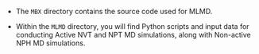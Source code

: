 - The `MBX` directory contains the source code used for MLMD.

- Within the `MLMD` directory, you will find  Python scripts and input data for conducting Active NVT and NPT MD simulations, along with  Non-active NPH MD simulations.
